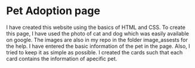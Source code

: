 # Pet Adoption page
I have created this website using the basics of HTML and CSS. 
To create this page, I have used the photo of cat and dog which was easily available on google. 
The images are also in my repo in the folder image_assests for the help. 
I have entered the basic information of the pet in the page. 
Also, I tried to keep it as simple as possible. 
I created the cards such that each card contains the information of apecific pet.
